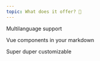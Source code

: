 ```yaml
---
topic: What does it offer? 👀
---
```


Multilanguage support

Vue components in your markdown

Super duper customizable
